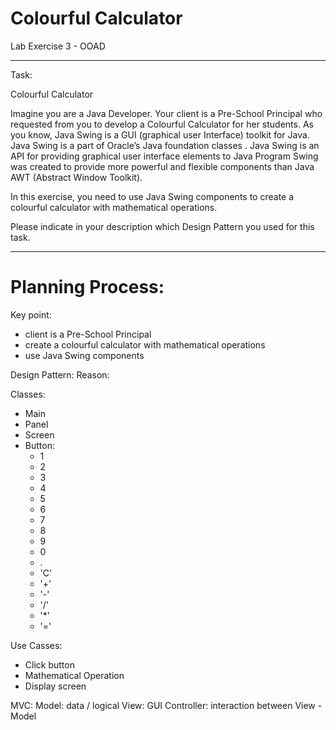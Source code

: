 # Colourful Calculator
Lab Exercise 3 - OOAD

------------

Task:

Colourful Calculator

Imagine you are a Java Developer. Your client is a Pre-School Principal who requested from you to develop a Colourful Calculator for her students. As you know, Java Swing is a GUI (graphical user Interface)  toolkit for Java. Java Swing is a part of Oracle’s Java foundation classes . Java Swing is an API for providing graphical user interface elements to Java Program Swing was created to provide more powerful and flexible components than Java AWT (Abstract Window Toolkit).

In this exercise, you need to  use Java Swing components to create a colourful calculator with mathematical operations.

Please indicate in your description which Design Pattern you used for this task.

------------

# Planning Process:
Key point:
- client is a Pre-School Principal
- create a colourful calculator with mathematical operations
- use Java Swing components

Design Pattern: 
Reason: 

Classes:
- Main
- Panel
- Screen
- Button:
    - 1
    - 2
    - 3
    - 4
    - 5
    - 6
    - 7
    - 8
    - 9 
    - 0
    - .
    - 'C'
    - '+'
    - '-'
    - '/'
    - '*'
    - '='

Use Casses:
- Click button
- Mathematical Operation
- Display screen

MVC:
Model: data / logical
View: GUI
Controller: interaction between View - Model



